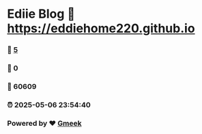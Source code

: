 # Ediie Blog :link: https://eddiehome220.github.io 
### :page_facing_up: [5](https://eddiehome220.github.io/tag.html) 
### :speech_balloon: 0 
### :hibiscus: 60609 
### :alarm_clock: 2025-05-06 23:54:40 
### Powered by :heart: [Gmeek](https://github.com/Meekdai/Gmeek)
